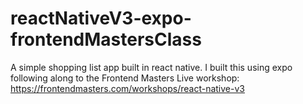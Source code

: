 # reactNativeV3-expo-frontendMastersClass
A simple shopping list app built in react native. I built this using expo following along to the Frontend Masters Live workshop: https://frontendmasters.com/workshops/react-native-v3
